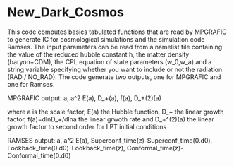 # New_Dark_Cosmos
This code computes basics tabulated functions that are read by MPGRAFIC to generate IC for cosmological simulations and the simulation code Ramses.
The input parameters can be read from a namelist file containing the value of the reduced hubble constant h, the matter density (baryon+CDM), the CPL equation of state parameters (w_0,w_a) and a string variable specifying whether you want to include or not the radiation (RAD / NO_RAD).
The code generate two outputs, one for MPGRAFIC and one for Ramses.

MPGRAFIC output: a, a^2 E(a), D_+(a), f(a), D_+(2)(a)

where a is the scale factor, E(a) the Hubble function, D_+ the linear growth factor, f(a)=dlnD_+/dlna the linear grwoth rate and D_+^(2)(a) the linear growth factor to second order for LPT initial conditions

RAMSES output:  a, a^2 E(a), Superconf_time(z)-Superconf_time(0.d0), Lookback_time(0.d0)-Lookback_time(z), Conformal_time(z)-Conformal_time(0.d0)

